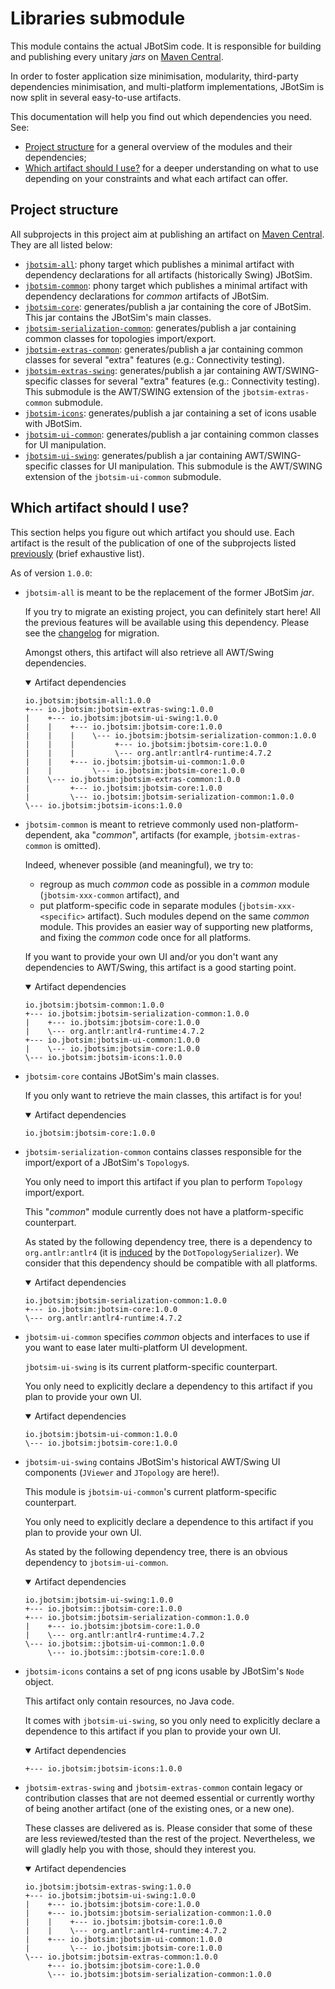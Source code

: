 # Libraries submodule

This module contains the actual JBotSim code. It is responsible for building and publishing every unitary *jars* on 
[Maven Central][maven-central-jbotsim].

In order to foster application size minimisation, modularity, third-party dependencies minimisation, and multi-platform
implementations, JBotSim is now split in several easy-to-use artifacts.  

This documentation will help you find out which dependencies you need. See:
* [Project structure](#project-structure) for a general overview of the modules and their dependencies;
* [Which artifact should I use?](#which-artifact-should-i-use) for a deeper understanding on what to use depending on 
your constraints and what each artifact can offer.

## Project structure
All subprojects in this project aim at publishing an artifact on 
[Maven Central][maven-central-jbotsim]. 
They are all listed below:

* [`jbotsim-all`](./jbotsim-all/README.md): phony target which publishes a minimal artifact with dependency declarations 
for all artifacts (historically Swing) JBotSim.
* [`jbotsim-common`](./jbotsim-common/README.md): phony target which publishes a minimal artifact with dependency 
declarations for *common* artifacts of JBotSim.
* [`jbotsim-core`](./jbotsim-core/README.md): generates/publish a jar containing the core of JBotSim.
This jar contains the JBotSim's main classes.
* [`jbotsim-serialization-common`](./jbotsim-serialization-common/README.md): generates/publish a jar containing common classes for 
topologies import/export.
* [`jbotsim-extras-common`](./jbotsim-extras-common/README.md): generates/publish a jar containing common classes for
 several "extra" features (e.g.: Connectivity testing).
* [`jbotsim-extras-swing`](./jbotsim-extras-swing/README.md): generates/publish a jar containing AWT/SWING-specific 
classes for several "extra" features (e.g.: Connectivity testing).
  This submodule is the AWT/SWING extension of the `jbotsim-extras-common` submodule.
* [`jbotsim-icons`](./jbotsim-icons/README.md): generates/publish a jar containing a set of icons usable with JBotSim.
* [`jbotsim-ui-common`](./jbotsim-ui-common/README.md): generates/publish a jar containing common classes for UI 
manipulation.
* [`jbotsim-ui-swing`](./jbotsim-ui-swing/README.md): generates/publish a jar containing AWT/SWING-specific classes 
for UI manipulation.
  This submodule is the AWT/SWING extension of the `jbotsim-ui-common` submodule.



## Which artifact should I use?
This section helps you figure out which artifact you should use. 
Each artifact is the result of the publication of one of the subprojects listed [previously](#project-structure) 
(brief exhaustive list). 

As of version `1.0.0`:
* `jbotsim-all` is meant to be the replacement of the former JBotSim *jar*. 

  If you try to migrate an existing project, you can definitely start here! 
  All the previous features will be available using this dependency. Please see
   the [changelog](../CHANGELOG.md) for migration.

  Amongst others, this artifact will also retrieve all AWT/Swing dependencies. 
  
  <details open><summary>Artifact dependencies</summary>
  <p>
  
    ```
    io.jbotsim:jbotsim-all:1.0.0
    +--- io.jbotsim:jbotsim-extras-swing:1.0.0
    |    +--- io.jbotsim:jbotsim-ui-swing:1.0.0
    |    |    +--- io.jbotsim:jbotsim-core:1.0.0
    |    |    |    \--- io.jbotsim:jbotsim-serialization-common:1.0.0
    |    |    |         +--- io.jbotsim:jbotsim-core:1.0.0
    |    |    |         \--- org.antlr:antlr4-runtime:4.7.2
    |    |    +--- io.jbotsim:jbotsim-ui-common:1.0.0
    |    |         \--- io.jbotsim:jbotsim-core:1.0.0
    |    \--- io.jbotsim:jbotsim-extras-common:1.0.0
    |         +--- io.jbotsim:jbotsim-core:1.0.0
    |         \--- io.jbotsim:jbotsim-serialization-common:1.0.0
    \--- io.jbotsim:jbotsim-icons:1.0.0

    ```

  </p>
  </details>
  

* `jbotsim-common` is meant to retrieve commonly used non-platform-dependent, aka "*common*", artifacts 
  (for example, `jbotsim-extras-common` is omitted).

  Indeed, whenever possible (and meaningful), we try to:
  * regroup as much *common* code as possible in a *common* module (`jbotsim-xxx-common` artifact), and 
  * put platform-specific code in separate modules (`jbotsim-xxx-<specific>` artifact). 
    Such modules depend on the same *common* module. This provides an easier way of supporting new platforms, 
    and fixing the *common* code once for all platforms.
  
  If you want to provide your own UI and/or you don't want any dependencies to AWT/Swing, this artifact is a good 
  starting point.
  
  <details open><summary>Artifact dependencies</summary>
  <p>
  
    ```
    io.jbotsim:jbotsim-common:1.0.0
    +--- io.jbotsim:jbotsim-serialization-common:1.0.0
    |    +--- io.jbotsim:jbotsim-core:1.0.0
    |    \--- org.antlr:antlr4-runtime:4.7.2
    +--- io.jbotsim:jbotsim-ui-common:1.0.0
    |    \--- io.jbotsim:jbotsim-core:1.0.0
    \--- io.jbotsim:jbotsim-icons:1.0.0
    
    ```

  </p>
  </details>
  
* `jbotsim-core` contains JBotSim's main classes.

  If you only want to retrieve the main classes, this artifact is for you!  
    
  <details open><summary>Artifact dependencies</summary>
  <p>
  
    ```
    io.jbotsim:jbotsim-core:1.0.0
    ```
    
  </p>
  </details>
  
* `jbotsim-serialization-common` contains classes responsible for the import/export of a JBotSim's `Topology`s.

  You only need to import this artifact if you plan to perform `Topology` import/export.
  
  This "*common*" module currently does not have a platform-specific counterpart.
  
  As stated by the following dependency tree, there is a dependency to `org.antlr:antlr4` 
  (it is [induced](jbotsim-serialization-common/README.md#external-dependencies) by the `DotTopologySerializer`). 
  We consider that this dependency should be compatible with all platforms.

  <details open><summary>Artifact dependencies</summary>
  <p>
  
    ```
    io.jbotsim:jbotsim-serialization-common:1.0.0
    +--- io.jbotsim:jbotsim-core:1.0.0
    \--- org.antlr:antlr4-runtime:4.7.2
    ```
    
  </p>
  </details>

* `jbotsim-ui-common` specifies *common* objects and interfaces to use if you want to ease later multi-platform UI 
  development.
  
  `jbotsim-ui-swing` is its current platform-specific counterpart.
  
  You only need to explicitly declare a dependency to this artifact if you plan to provide your own UI. 
  
  <details open><summary>Artifact dependencies</summary>
  <p>
  
    ```
    io.jbotsim:jbotsim-ui-common:1.0.0
    \--- io.jbotsim:jbotsim-core:1.0.0
    ```
    
  </p>
  </details>

* `jbotsim-ui-swing` contains JBotSim's historical AWT/Swing UI components (`JViewer` and `JTopology` are here!).

  This module is `jbotsim-ui-common`'s current platform-specific counterpart.
  
  You only need to explicitly declare a dependence to this artifact if you plan to provide your own UI. 
  
  As stated by the following dependency tree, there is an obvious dependency to `jbotsim-ui-common`.
  
  <details open><summary>Artifact dependencies</summary>
  <p>
  
    ```
    io.jbotsim:jbotsim-ui-swing:1.0.0
    +--- io.jbotsim::jbotsim-core:1.0.0
    +--- io.jbotsim:jbotsim-serialization-common:1.0.0
    |    +--- io.jbotsim:jbotsim-core:1.0.0
    |    \--- org.antlr:antlr4-runtime:4.7.2
    \--- io.jbotsim::jbotsim-ui-common:1.0.0
         \--- io.jbotsim::jbotsim-core:1.0.0    
    ```
    
  </p>
  </details>


* `jbotsim-icons` contains a set of png icons usable by JBotSim's `Node` object.

  This artifact only contain resources, no Java code. 
  
  It comes with `jbotsim-ui-swing`, so you only need to explicitly declare a dependence to this artifact if you plan to 
  provide your own UI. 
  
  <details open><summary>Artifact dependencies</summary>
  <p>
  
    ```
    +--- io.jbotsim:jbotsim-icons:1.0.0
    
    ```
    
  </p>
  </details>
    

* `jbotsim-extras-swing` and `jbotsim-extras-common` contain legacy or contribution classes that are not deemed 
  essential or currently worthy of being another artifact (one of the existing ones, or a new one).
  
  These classes are delivered as is. Please consider that some of these are less reviewed/tested than the rest of the 
  project. 
  Nevertheless, we will gladly help you with those, should they interest you.
  
  <details open><summary>Artifact dependencies</summary>
  <p>
  
    ```
    io.jbotsim:jbotsim-extras-swing:1.0.0
    +--- io.jbotsim:jbotsim-ui-swing:1.0.0
    |    +--- io.jbotsim:jbotsim-core:1.0.0
    |    +--- io.jbotsim:jbotsim-serialization-common:1.0.0
    |    |    +--- io.jbotsim:jbotsim-core:1.0.0
    |    |    \--- org.antlr:antlr4-runtime:4.7.2
    |    +--- io.jbotsim:jbotsim-ui-common:1.0.0
    |         \--- io.jbotsim:jbotsim-core:1.0.0
    \--- io.jbotsim:jbotsim-extras-common:1.0.0
         +--- io.jbotsim:jbotsim-core:1.0.0
         \--- io.jbotsim:jbotsim-serialization-common:1.0.0
    ```
    
  </p>
  </details>


[maven-central-jbotsim]: https://search.maven.org/search?q=g:io.jbotsim